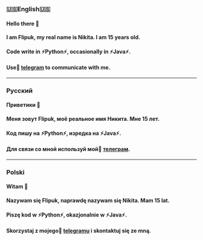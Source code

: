 ### 🇺🇸English🇺🇸
#### Hello there 👋
#### I am **Flipuk**, my real name is **Nikita**. I am 15 years old.
#### Code write in ⚡**Python**⚡, occasionally in ⚡**Java**⚡.
#### Use💬 [telegram](https://t.me/Flipuk) to communicate with me.
--- 
### Русский
#### Приветики 👋
#### Меня зовут **Flipuk**, моё реальное имя **Никита**. Мне 15 лет.
#### Код пишу на ⚡**Python**⚡, изредка на ⚡**Java**⚡.
#### Для связи со мной используй мой💬 [телеграм](https://t.me/Flipuk).
---
### Polski
#### Witam 👋
#### Nazywam się **Flipuk**, naprawdę nazywam się **Nikita**. Mam 15 lat.
#### Piszę kod w ⚡**Python**⚡, okazjonalnie w ⚡**Java**⚡.
#### Skorzystaj z mojego💬 [telegramu](https://t.me/Flipuk) i skontaktuj się ze mną.

<!--
**LeoNchiC/LeoNchiC** is a ✨ _special_ ✨ repository because its `README.md` (this file) appears on your GitHub profile.

Here are some ideas to get you started:

- 🔭 I’m currently working on ...
- 🌱 I’m currently learning ...
- 👯 I’m looking to collaborate on ...
- 🤔 I’m looking for help with ...
- 💬 Ask me about ...
- 📫 How to reach me: ...
- 😄 Pronouns: ...
- ⚡ Fun fact: ...
-->
